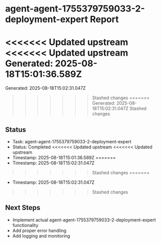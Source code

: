 # agent-agent-1755379759033-2-deployment-expert Report

<<<<<<< Updated upstream
<<<<<<< Updated upstream
Generated: 2025-08-18T15:01:36.589Z
=======
Generated: 2025-08-18T15:02:31.047Z
>>>>>>> Stashed changes
=======
Generated: 2025-08-18T15:02:31.047Z
>>>>>>> Stashed changes

## Status
- Task: agent-agent-1755379759033-2-deployment-expert
- Status: Completed
<<<<<<< Updated upstream
<<<<<<< Updated upstream
- Timestamp: 2025-08-18T15:01:36.589Z
=======
- Timestamp: 2025-08-18T15:02:31.047Z
>>>>>>> Stashed changes
=======
- Timestamp: 2025-08-18T15:02:31.047Z
>>>>>>> Stashed changes

## Next Steps
- Implement actual agent-agent-1755379759033-2-deployment-expert functionality
- Add proper error handling
- Add logging and monitoring
